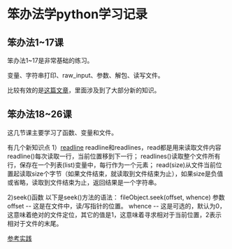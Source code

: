 # 笨办法学python学习记录



## 笨办法1~17课

笨办法1~17是非常基础的练习。

变量、字符串打印、raw_input、参数、解包、读写文件。

比较有效的是[这篇文章](http://www.jb51.net/shouce/Pythonbbf/latest/ex16.html)，里面涉及到了大部分新的知识。


## 笨办法18~26课

这几节课主要学习了函数、变量和文件。

有几个新知识点
1）[readline](http://zhidao.baidu.com/link?url=cO0XTPkeGN-y0QGPdwV09WzL1KSZOI0-UKzlOVyG4JCNTSL7hpU9LcvxQTmmhGV4XnIMzfn2T0EibciV5qNE8GAGdax_aQcd7758IUbwROC) 
readline和readlines，read都是用来读取文件内容
readline()每次读取一行，当前位置移到下一行；
readlines()读取整个文件所有行，保存在一个列表(list)变量中，每行作为一个元素；
read(size)从文件当前位置起读取size个字节（如果文件结束，就读取到文件结束为止），如果size是负值或省略，读取到文件结束为止，返回结果是一个字符串。

2)seek()函数
以下是seek()方法的语法：
fileObject.seek(offset, whence)
参数
    offset -- 这是在文件中，读/写指针的位置。
    whence -- 这是可选的，默认为0，这意味着绝对的文件定位，其它的值是1，这意味着寻求相对于当前位置，2表示相对于文件的末尾。

[参考实践](http://www.jb51.net/article/66631.htm)








